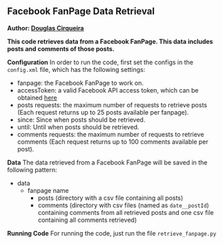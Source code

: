 ## Facebook FanPage Data Retrieval

**Author: [Douglas Cirqueira](https://br.linkedin.com/in/douglascirqueira)**

**This code retrieves data from a Facebook FanPage. This data includes posts and comments of those posts.**

**Configuration**
In order to run the code, first set the configs in the `config.xml` file, which has the following settings:

- fanpage: the Facebook FanPage to work on.
- accessToken: a valid Facebook API access token, which can be obtained [here](https://developers.facebook.com/tools/explorer/)
- posts requests: the maximum number of requests to retrieve posts (Each request returns up to 25 posts available per fanpage).
- since: Since when posts should be retrieved.
- until: Until when posts should be retrieved.
- comments requests: the maximum number of requests to retrieve comments (Each request returns up to 100 comments available per post).


**Data**
The data retrieved from a Facebook FanPage will be saved in the following pattern:

- data
  - fanpage name
  	- posts (directory with a csv file containing all posts)
  	- comments (directory with csv files (named as `date__postId`) containing comments from all retrieved posts and one csv file containing all comments retrieved)


**Running Code**
For running the code, just run the file `retrieve_fanpage.py`
